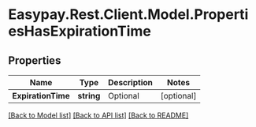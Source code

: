 # Easypay.Rest.Client.Model.PropertiesHasExpirationTime
## Properties

Name | Type | Description | Notes
------------ | ------------- | ------------- | -------------
**ExpirationTime** | **string** | Optional | [optional] 

[[Back to Model list]](../README.md#documentation-for-models) [[Back to API list]](../README.md#documentation-for-api-endpoints) [[Back to README]](../README.md)

